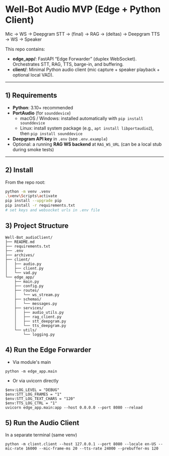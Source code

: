 # Well-Bot Audio MVP (Edge + Python Client)

Mic → WS → Deepgram STT → (final) → RAG → (deltas) → Deepgram TTS → WS → Speaker

This repo contains:

- **edge_app/**: FastAPI “Edge Forwarder” (duplex WebSocket). Orchestrates STT, RAG, TTS, barge-in, and buffering.
- **client/**: Minimal Python audio client (mic capture + speaker playback + optional local VAD).

---

## 1) Requirements

- **Python**: 3.10+ recommended
- **PortAudio** (for `sounddevice`)
  - macOS / Windows: installed automatically with `pip install sounddevice`
  - Linux: install system package (e.g., `apt install libportaudio2`), then `pip install sounddevice`
- **Deepgram API key** in `.env` (see `.env.example`)
- Optional: a running **RAG WS backend** at `RAG_WS_URL` (can be a local stub during smoke tests)

---

## 2) Install

From the repo root:

```bash
python -m venv .venv
.\venv\Scripts\activate
pip install --upgrade pip
pip install -r requirements.txt
# set keys and websocket urls in .env file
```

## 3) Project Structure 
```
Well-Bot_audioClient/
├── README.md
├── requirements.txt
├── .env
├── archives/
├── client/
│   ├── audio.py
│   ├── client.py
│   └── vad.py
└── edge_app/
    ├── main.py
    ├── config.py
    ├── routes/
    │   └── ws_stream.py
    ├── schemas/
    │   └── messages.py
    ├── services/
    │   ├── audio_utils.py
    │   ├── rag_client.py
    │   ├── stt_deepgram.py
    │   └── tts_deepgram.py
    └── utils/
        └── logging.py
```

## 4) Run the Edge Forwarder
- Via module's main
```
python -m edge_app.main
```

- Or via uvicorn directly
```
$env:LOG_LEVEL = "DEBUG"
$env:STT_LOG_FRAMES = "1"
$env:STT_LOG_TEXT_CHARS = "120"
$env:TTS_LOG_CTRL = "1"
uvicorn edge_app.main:app --host 0.0.0.0 --port 8080 --reload
```

## 5) Run the Audio Client
In a separate terminal (same venv)
```
python -m client.client --host 127.0.0.1 --port 8080 --locale en-US --mic-rate 16000 --mic-frame-ms 20 --tts-rate 24000 --prebuffer-ms 120
```
